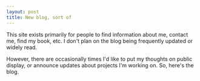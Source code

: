 ```yaml
---
layout: post
title: New blog, sort of
---
```


This site exists primarily for people to find information about me, contact me, find my book, etc. I don't plan on the blog being frequently updated or widely read.

However, there are occasionally times I'd like to put my thoughts on public display, or announce updates about projects I'm working on. So, here's the blog.
